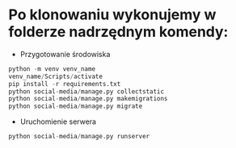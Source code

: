 # Po klonowaniu wykonujemy w folderze nadrzędnym komendy:

- Przygotowanie środowiska

```python
python -m venv venv_name
venv_name/Scripts/activate
pip install -r requirements.txt
python social-media/manage.py collectstatic
python social-media/manage.py makemigrations
python social-media/manage.py migrate
```

- Uruchomienie serwera

```python
python social-media/manage.py runserver
```
